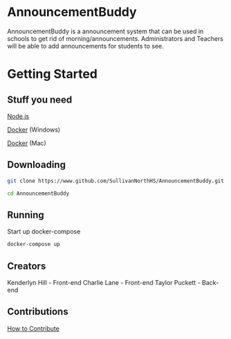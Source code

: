 # AnnouncementBuddy
AnnouncementBuddy is a announcement system that can be used in schools to get rid of morning/announcements. Administrators and Teachers will be able to add announcements for students to see. 

# Getting Started

## Stuff you need
[Node.js](https://nodejs.org/en/)

[Docker](https://www.docker.com/docker-windows) (Windows)

[Docker](https://www.docker.com/docker-mac) (Mac)

## Downloading
```bash
git clone https://www.github.com/SullivanNorthHS/AnnouncementBuddy.git
```
```bash
cd AnnouncementBuddy
```
## Running
Start up docker-compose
```bash
docker-compose up
```

## Creators
Kenderlyn Hill - Front-end
Charlie Lane - Front-end
Taylor Puckett - Back-end

## Contributions
[How to Contribute](CONTRIBUTE.md)
